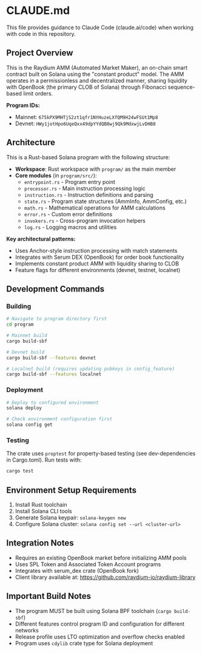 # CLAUDE.md

This file provides guidance to Claude Code (claude.ai/code) when working with code in this repository.

## Project Overview

This is the Raydium AMM (Automated Market Maker), an on-chain smart contract built on Solana using the "constant product" model. The AMM operates in a permissionless and decentralized manner, sharing liquidity with OpenBook (the primary CLOB of Solana) through Fibonacci sequence-based limit orders.

**Program IDs:**
- Mainnet: `675kPX9MHTjS2zt1qfr1NYHuzeLXfQM9H24wFSUt1Mp8`
- Devnet: `HWy1jotHpo6UqeQxx49dpYYdQB8wj9Qk9MdxwjLvDHB8`

## Architecture

This is a Rust-based Solana program with the following structure:

- **Workspace**: Rust workspace with `program/` as the main member
- **Core modules** (in `program/src/`):
  - `entrypoint.rs` - Program entry point
  - `processor.rs` - Main instruction processing logic
  - `instruction.rs` - Instruction definitions and parsing
  - `state.rs` - Program state structures (AmmInfo, AmmConfig, etc.)
  - `math.rs` - Mathematical operations for AMM calculations
  - `error.rs` - Custom error definitions
  - `invokers.rs` - Cross-program invocation helpers
  - `log.rs` - Logging macros and utilities

**Key architectural patterns:**
- Uses Anchor-style instruction processing with match statements
- Integrates with Serum DEX (OpenBook) for order book functionality
- Implements constant product AMM with liquidity sharing to CLOB
- Feature flags for different environments (devnet, testnet, localnet)

## Development Commands

### Building
```bash
# Navigate to program directory first
cd program

# Mainnet build
cargo build-sbf

# Devnet build  
cargo build-sbf --features devnet

# Localnet build (requires updating pubkeys in config_feature)
cargo build-sbf --features localnet
```

### Deployment
```bash
# Deploy to configured environment
solana deploy

# Check environment configuration first
solana config get
```

### Testing
The crate uses `proptest` for property-based testing (see dev-dependencies in Cargo.toml). Run tests with:
```bash
cargo test
```

## Environment Setup Requirements

1. Install Rust toolchain
2. Install Solana CLI tools
3. Generate Solana keypair: `solana-keygen new`
4. Configure Solana cluster: `solana config set --url <cluster-url>`

## Integration Notes

- Requires an existing OpenBook market before initializing AMM pools
- Uses SPL Token and Associated Token Account programs
- Integrates with serum_dex crate (OpenBook fork)
- Client library available at: https://github.com/raydium-io/raydium-library

## Important Build Notes

- The program MUST be built using Solana BPF toolchain (`cargo build-sbf`)
- Different features control program ID and configuration for different networks
- Release profile uses LTO optimization and overflow checks enabled
- Program uses `cdylib` crate type for Solana deployment